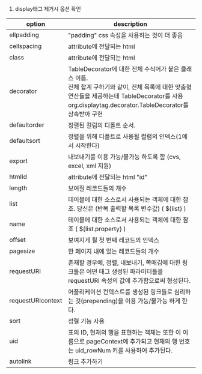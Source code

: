 1. display태그 제거시 옵션 확인
   
|option | description |
|---|---|
|ellpadding | "padding" css 속성을 사용하는 것이 더 좋음|
|cellspacing | attribute에 전달되는 html|
|class  | attribute에 전달되는 html|
|decorator | TableDecorator에 대한 전체 수식어가 붙은 클래스 이름. <br> 전체 합계 구하기와 같이, 전체 목록에 대한 맞춤형 연산들을 제공하는데 TableDecorator를 사용 <br> org.displaytag.decorator.TableDecorator를 상속받아 구현|
|defaultorder | 정렬된 컬럼의 디폴트 순서. | 
|defaultsort | 정렬을 위해 디폴트로 사용될 컬럼의 인덱스(1에서 시작한다) |
|export| 내보내기를 이용 가능/불가능 하도록 함 (cvs, excel, xml 지원)|
|htmlId | attribute에 전달되는 html "id" |    
|length|    보여질 레코드들의 개수|
|list | 테이블에 대한 소스로서 사용되는 객체에 대한 참조. 당신은 (반복 출력할 목록 변수값) ( ${list} )|
|name | 테이블에 대한 소스로서 사용되는 객체에 대한 참조 ( ${list.property} )|
|offset | 보여지게 될 첫 번째 레코드의 인덱스|
|pagesize | 한 페이지 내에 있는 레코드들의 개수 |
|requestURI | 존재할 경우에, 정렬, 내보내기, 쪽매김에 대한 링크들은 어떤 태그 생성된 파라미터들을 requestURI 속성의 값에 추가함으로써 형성된다.|
|requestURIcontext | 어플리케이션 컨텍스트를 생성된 링크들로 심리하는 것(prepending)을 이용 가능/불가능 하게 한다. |
|sort | 정렬 기능 사용|
|uid | 표의 ID, 현재의 행을 표현하는 객체는 또한 이 이름으로 pageContext에 추가되고 현재의 행 번호는 uid_rowNum 키를 사용하여 추가된다. |
|autolink  |링크 추가하기|
